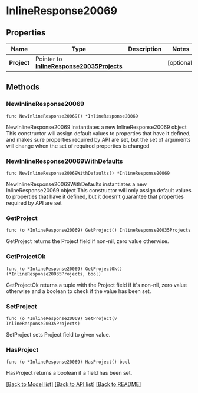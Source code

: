 # InlineResponse20069

## Properties

Name | Type | Description | Notes
------------ | ------------- | ------------- | -------------
**Project** | Pointer to [**InlineResponse20035Projects**](inline_response_200_35_projects.md) |  | [optional] 

## Methods

### NewInlineResponse20069

`func NewInlineResponse20069() *InlineResponse20069`

NewInlineResponse20069 instantiates a new InlineResponse20069 object
This constructor will assign default values to properties that have it defined,
and makes sure properties required by API are set, but the set of arguments
will change when the set of required properties is changed

### NewInlineResponse20069WithDefaults

`func NewInlineResponse20069WithDefaults() *InlineResponse20069`

NewInlineResponse20069WithDefaults instantiates a new InlineResponse20069 object
This constructor will only assign default values to properties that have it defined,
but it doesn't guarantee that properties required by API are set

### GetProject

`func (o *InlineResponse20069) GetProject() InlineResponse20035Projects`

GetProject returns the Project field if non-nil, zero value otherwise.

### GetProjectOk

`func (o *InlineResponse20069) GetProjectOk() (*InlineResponse20035Projects, bool)`

GetProjectOk returns a tuple with the Project field if it's non-nil, zero value otherwise
and a boolean to check if the value has been set.

### SetProject

`func (o *InlineResponse20069) SetProject(v InlineResponse20035Projects)`

SetProject sets Project field to given value.

### HasProject

`func (o *InlineResponse20069) HasProject() bool`

HasProject returns a boolean if a field has been set.


[[Back to Model list]](../README.md#documentation-for-models) [[Back to API list]](../README.md#documentation-for-api-endpoints) [[Back to README]](../README.md)


